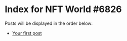 # Index for NFT World #6826
Posts will be displayed in the order below:

- [Your first post](./001-first.md)

